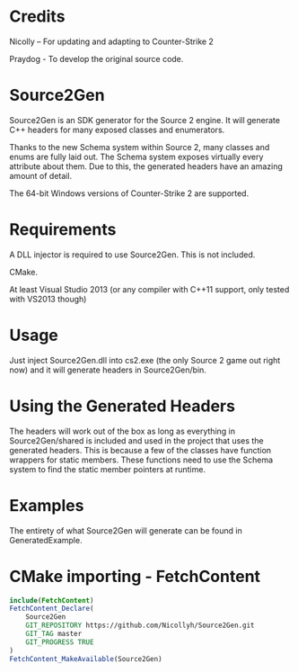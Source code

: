 # Credits
Nicolly – For updating and adapting to Counter-Strike 2

Praydog - To develop the original source code.

# Source2Gen
Source2Gen is an SDK generator for the Source 2 engine. It will generate C++ headers for many exposed classes and enumerators.

Thanks to the new Schema system within Source 2, many classes and enums are fully laid out. The Schema system exposes virtually every attribute about them. Due to this, the generated headers have an amazing amount of detail.

The 64-bit Windows versions of Counter-Strike 2 are supported.

# Requirements
A DLL injector is required to use Source2Gen. This is not included.

CMake.

At least Visual Studio 2013 (or any compiler with C++11 support, only tested with VS2013 though)

# Usage
Just inject Source2Gen.dll into cs2.exe (the only Source 2 game out right now) and it will generate headers in Source2Gen/bin.

# Using the Generated Headers
The headers will work out of the box as long as everything in Source2Gen/shared is included and used in the project that uses the generated headers. This is because a few of the classes have function wrappers for static members. These functions need to use the Schema system to find the static member pointers at runtime.

# Examples
The entirety of what Source2Gen will generate can be found in GeneratedExample.

# CMake importing - FetchContent
```cmake
include(FetchContent)
FetchContent_Declare(
    Source2Gen
    GIT_REPOSITORY https://github.com/Nicollyh/Source2Gen.git   
    GIT_TAG master
    GIT_PROGRESS TRUE
)
FetchContent_MakeAvailable(Source2Gen)
```